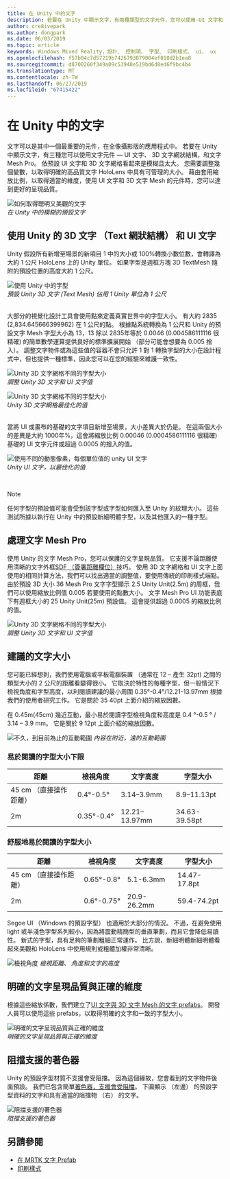 ```yaml
---
title: 在 Unity 中的文字
description: 若要在 Unity 中顯示文字，有兩種類型的文字元件，您可以使用-UI 文字和 3D 文字網狀結構。
author: cre8ivepark
ms.author: dongpark
ms.date: 06/03/2019
ms.topic: article
keywords: Windows Mixed Reality，設計、 控制項、 字型、 印刷樣式、 ui、 ux
ms.openlocfilehash: f57b04c7d57219b7426793879004ef010d2b1ea8
ms.sourcegitcommit: d8700260f349a09c53948e519bd6d8ed6f9bc4b4
ms.translationtype: MT
ms.contentlocale: zh-TW
ms.lasthandoff: 06/27/2019
ms.locfileid: "67415422"
---
```

# <a name="text-in-unity"></a>在 Unity 中的文字

文字可以是其中一個最重要的元件，在全像攝影版的應用程式中。 若要在 Unity 中顯示文字，有三種您可以使用文字元件 — UI 文字、 3D 文字網狀結構，和文字 Mesh Pro。 依預設 UI 文字和 3D 文字網格看起來是模糊且太大。 您需要調整幾個變數，以取得明確的高品質文字 HoloLens 中具有可管理的大小。 藉由套用縮放比例，以取得適當的維度，使用 UI 文字和 3D 文字 Mesh 的元件時，您可以達到更好的呈現品質。

![如何取得聰明又美觀的文字](images/hug-text-02-640px.png)<br>
*在 Unity 中的模糊的預設文字*

## <a name="working-with-unitys-3d-texttext-mesh-and-ui-text"></a>使用 Unity 的 3D 文字 （Text 網狀結構） 和 UI 文字

Unity 假設所有新增至場景的新項目 1 中的大小或 100%轉換小數位數，會轉譯為大約 1 公尺 HoloLens 上的 Unity 單位。 如果字型是週框方塊 3D TextMesh 隨附的預設位置的高度大約 1 公尺。

![使用 Unity 中的字型](images/640px-hug-text-03.png)<br>
*預設 Unity 3D 文字 (Text Mesh) 佔用 1 Unity 單位為 1 公尺*

<br>
大部分的視覺化設計工具會使用點來定義真實世界中的字型大小。 有大約 2835 (2,834.645666399962) 在 1 公尺的點。 根據點系統轉換為 1 公尺和 Unity 的預設文字 Mesh 字型大小為 13，13 除以 2835年等於 0.0046 (0.004586111116 很精確) 的簡單數學運算提供良好的標準擴展開始 （部分可能會想要為 0.005 捨入）。 調整文字物件或為這些值的容器不會只允許 1 對 1 轉換字型的大小在設計程式中，但也提供一種標準，因此您可以在您的經驗來維護一致性。

![Unity 3D 文字網格不同的字型大小](images/Text_In_Unity_Measurements1.png)<br>
*調整 Unity 3D 文字和 UI 文字值*

![Unity 3D 文字網格不同的字型大小](images/hug-text-05-1000px.png)<br>
*Unity 3D 文字網格最佳化的值*

<br>
當將 UI 或畫布的基礎的文字項目新增至場景，大小差異大於仍是。 在這兩個大小的差異是大約 1000年%，這會將縮放比例 0.00046 (0.0004586111116 很精確) 基礎的 UI 文字元件或超過 0.0005 的捨入的值。

![使用不同的動態像素，每個單位值的 unity UI 文字](images/hug-text-04-1000px.png)<br>
*Unity UI 文字，以最佳化的值*

<br>

>[!NOTE]
>任何字型的預設值可能會受到該字型或字型如何匯入至 Unity 的紋理大小。 這些測試所據以執行在 Unity 中的預設新細明體字型，以及其他匯入的一種字型。

## <a name="working-with-text-mesh-pro"></a>處理文字 Mesh Pro

使用 Unity 的文字 Mesh Pro，您可以保護的文字呈現品質。 它支援不論距離使用清晰的文字外框[SDF （簽署距離欄位）](https://steamcdn-a.akamaihd.net/apps/valve/2007/SIGGRAPH2007_AlphaTestedMagnification.pdf)技巧。 使用 3D 文字網格和 UI 文字上面使用的相同計算方法，我們可以找出適當的調整值，要使用傳統的印刷樣式端點。 由於預設 3D 大小 36 Mesh Pro 文字字型顯示 2.5 Unity Unit(2.5m) 的周框，我們可以使用縮放比例值 0.005 若要使用的點數大小。 文字 Mesh Pro UI 功能表底下有週框大小的 25 Unity Unit(25m) 預設值。 這會提供超過 0.0005 的縮放比例的值。

![Unity 3D 文字網格不同的字型大小](images/Text_In_Unity_Measurements2.png)<br>
*調整 Unity 3D 文字和 UI 文字值*

## <a name="recommended-text-size"></a>建議的文字大小
您可能已經想到，我們使用電腦或平板電腦裝置 （通常在 12 – 產生 32pt) 之間的類型大小的 2 公尺的距離看變得很小。 它取決於特性的每種字型，但一般情況下檢視角度和字型高度，以利閱讀建議的最小周圍 0.35°-0.4°/12.21-13.97mm 根據我們的使用者研究工作。 它是關於 35 40pt 上面介紹的縮放因數。 

在 0.45m(45cm) 幾近互動，最小易於閱讀字型檢視角度和高度是 0.4 °-0.5 ° / 3.14 – 3.9 mm。 它是關於 9 12pt 上面介紹的縮放因數。

![不久，到目前為止的互動範圍](images/typography-distance-1000px.jpg)
*內容在附近，遠的互動範圍*

### <a name="the-minimum-legible-font-size"></a>易於閱讀的字型大小下限
| 距離 | 檢視角度 | 文字高度 | 字型大小 |
|---------|---------|---------|---------|
| 45 cm （直接操作距離） | 0.4°-0.5° | 3.14–3.9mm | 8.9–11.13pt |
| 2m | 0.35°-0.4° | 12.21–13.97mm | 34.63-39.58pt |


### <a name="the-comfortably-legible-font-size"></a>舒服地易於閱讀的字型大小
| 距離 | 檢視角度 | 文字高度 | 字型大小 |
|---------|---------|---------|---------|
| 45 cm （直接操作距離） | 0.65°-0.8° | 5.1-6.3mm | 14.47-17.8pt |
| 2m | 0.6°-0.75° | 20.9-26.2mm | 59.4-74.2pt |

Segoe UI （Windows 的預設字型） 也適用於大部分的情況。 不過，在避免使用 light 或半淺色字型系列較小，因為將震動精簡型的垂直筆劃，而且它會降低易讀性。 新式的字型，具有足夠的筆劃粗細正常運作。 比方說，新細明體新細明體看起來美觀和 HoloLens 中使用規則或粗體加權非常清晰。


![檢視角度](images/Text_In_Unity_ViewingAngle.jpg)
*檢視距離、 角度和文字的高度*

## <a name="sharp-text-rendering-quality-with-proper-dimension"></a>明確的文字呈現品質與正確的維度

根據這些縮放係數，我們建立了[UI 文字與 3D 文字 Mesh 的文字 prefabs](https://github.com/microsoft/MixedRealityToolkit-Unity/tree/mrtk_development/Assets/MixedRealityToolkit.SDK/StandardAssets/Prefabs/Text)。 開發人員可以使用這些 prefabs，以取得明確的文字和一致的字型大小。

![明確的文字呈現品質與正確的維度](images/hug-text-06-1000px.png)<br>
*明確的文字呈現品質與正確的維度*

## <a name="shader-with-occlusion-support"></a>阻擋支援的著色器

Unity 的預設字型材質不支援會受阻擋。 因為這個緣故，您會看到的文字物件後面預設。 我們已包含簡單[著色器，支援會受阻擋](https://github.com/microsoft/MixedRealityToolkit-Unity/blob/mrtk_release/Assets/MixedRealityToolkit/StandardAssets/Shaders/Text3DShader.shader)。 下圖顯示 （左邊） 的預設字型資料的文字和具有適當的阻擋物 （右） 的文字。

![阻擋支援的著色器](images/hug-text-07-1000px.png)<br>
*阻擋支援的著色器*


## <a name="see-also"></a>另請參閱
* [在 MRTK 文字 Prefab](https://github.com/microsoft/MixedRealityToolkit-Unity/tree/mrtk_development/Assets/MixedRealityToolkit.SDK/StandardAssets/Prefabs/Text)
* [印刷樣式](typography.md)

 
